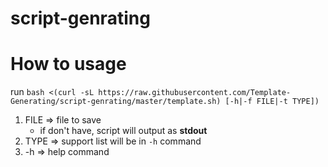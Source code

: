 # script-genrating

# How to usage
run `bash <(curl -sL https://raw.githubusercontent.com/Template-Generating/script-genrating/master/template.sh) [-h|-f FILE|-t TYPE])`
1. FILE => file to save
    - if don't have, script will output as **stdout**
2. TYPE => support list will be in `-h` command
3. -h => help command
